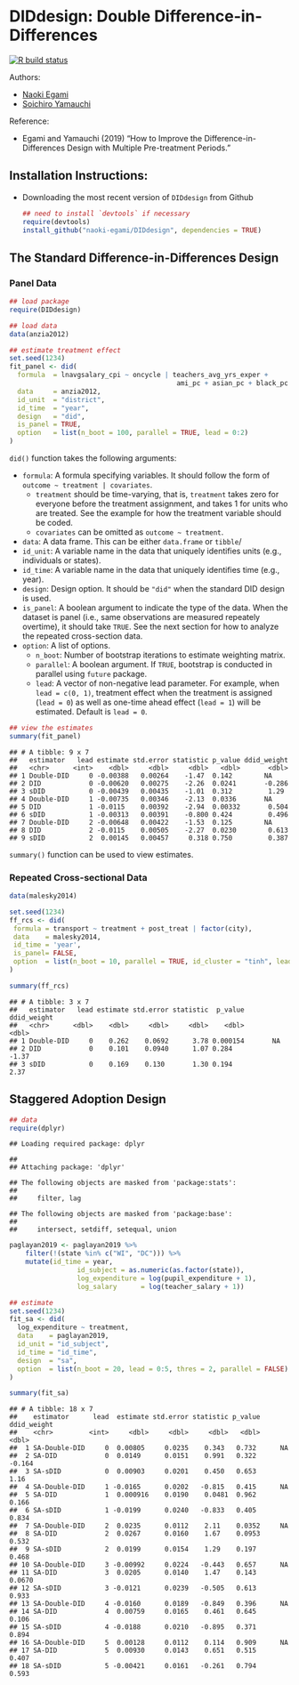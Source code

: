 DIDdesign: Double Difference-in-Differences
===========================================

<!-- badges: start -->

[![R build
status](https://github.com/naoki-egami/DIDdesign/workflows/R-CMD-check/badge.svg)](https://github.com/naoki-egami/DIDdesign/actions)
<!-- badges: end -->

Authors:

-   [Naoki Egami](https://naokiegami.com/)
-   [Soichiro Yamauchi](https://soichiroy.github.io/)

Reference:

-   Egami and Yamauchi (2019) “How to Improve the
    Difference-in-Differences Design with Multiple Pre-treatment
    Periods.”

Installation Instructions:
--------------------------

-   Downloading the most recent version of `DIDdesign` from Github

    ``` r
    ## need to install `devtools` if necessary
    require(devtools)
    install_github("naoki-egami/DIDdesign", dependencies = TRUE)
    ```

The Standard Difference-in-Differences Design
---------------------------------------------

### Panel Data

``` r
## load package
require(DIDdesign)

## load data
data(anzia2012)
```

``` r
## estimate treatment effect
set.seed(1234)
fit_panel <- did(
  formula  = lnavgsalary_cpi ~ oncycle | teachers_avg_yrs_exper + 
                                          ami_pc + asian_pc + black_pc + hisp_pc,
  data     = anzia2012,
  id_unit  = "district",
  id_time  = "year",
  design   = "did",
  is_panel = TRUE,
  option   = list(n_boot = 100, parallel = TRUE, lead = 0:2)
)
```

`did()` function takes the following arguments:

-   `formula`: A formula specifying variables. It should follow the form
    of `outcome ~ treatment | covariates`.
    -   `treatment` should be time-varying, that is, `treatment` takes
        zero for everyone before the treatment assignment, and takes 1
        for units who are treated. See the example for how the treatment
        variable should be coded.
    -   `covariates` can be omitted as `outcome ~ treatment`.
-   `data`: A data frame. This can be either `data.frame` or `tibble`/
-   `id_unit`: A variable name in the data that uniquely identifies
    units (e.g., individuals or states).
-   `id_time`: A variable name in the data that uniquely identifies time
    (e.g., year).
-   `design`: Design option. It should be `"did"` when the standard DID
    design is used.
-   `is_panel`: A boolean argument to indicate the type of the data.
    When the dataset is panel (i.e., same observations are measured
    repeately overtime), it should take `TRUE`. See the next section for
    how to analyze the repeated cross-section data.
-   `option`: A list of options.
    -   `n_boot`: Number of bootstrap iterations to estimate weighting
        matrix.
    -   `parallel`: A boolean argument. If `TRUE`, bootstrap is
        conducted in parallel using `future` package.
    -   `lead`: A vector of non-negative lead parameter. For example,
        when `lead = c(0, 1)`, treatment effect when the treatment is
        assigned (`lead = 0`) as well as one-time ahead effect
        (`lead = 1`) will be estimated. Default is `lead = 0`.

``` r
## view the estimates
summary(fit_panel)
```

    ## # A tibble: 9 x 7
    ##   estimator   lead estimate std.error statistic p_value ddid_weight
    ##   <chr>      <int>    <dbl>     <dbl>     <dbl>   <dbl>       <dbl>
    ## 1 Double-DID     0 -0.00388   0.00264    -1.47  0.142        NA    
    ## 2 DID            0 -0.00620   0.00275    -2.26  0.0241       -0.286
    ## 3 sDID           0 -0.00439   0.00435    -1.01  0.312         1.29 
    ## 4 Double-DID     1 -0.00735   0.00346    -2.13  0.0336       NA    
    ## 5 DID            1 -0.0115    0.00392    -2.94  0.00332       0.504
    ## 6 sDID           1 -0.00313   0.00391    -0.800 0.424         0.496
    ## 7 Double-DID     2 -0.00648   0.00422    -1.53  0.125        NA    
    ## 8 DID            2 -0.0115    0.00505    -2.27  0.0230        0.613
    ## 9 sDID           2  0.00145   0.00457     0.318 0.750         0.387

`summary()` function can be used to view estimates.

### Repeated Cross-sectional Data

``` r
data(malesky2014)

set.seed(1234)
ff_rcs <- did(
 formula = transport ~ treatment + post_treat | factor(city),
 data    = malesky2014,
 id_time = 'year',
 is_panel= FALSE,
 option  = list(n_boot = 10, parallel = TRUE, id_cluster = "tinh", lead = 0)
)

summary(ff_rcs)
```

    ## # A tibble: 3 x 7
    ##   estimator   lead estimate std.error statistic  p_value ddid_weight
    ##   <chr>      <dbl>    <dbl>     <dbl>     <dbl>    <dbl>       <dbl>
    ## 1 Double-DID     0    0.262    0.0692      3.78 0.000154       NA   
    ## 2 DID            0    0.101    0.0940      1.07 0.284          -1.37
    ## 3 sDID           0    0.169    0.130       1.30 0.194           2.37

Staggered Adoption Design
-------------------------

``` r
## data 
require(dplyr)
```

    ## Loading required package: dplyr

    ## 
    ## Attaching package: 'dplyr'

    ## The following objects are masked from 'package:stats':
    ## 
    ##     filter, lag

    ## The following objects are masked from 'package:base':
    ## 
    ##     intersect, setdiff, setequal, union

``` r
paglayan2019 <- paglayan2019 %>%
    filter(!(state %in% c("WI", "DC"))) %>% 
    mutate(id_time = year,
                 id_subject = as.numeric(as.factor(state)),
                 log_expenditure = log(pupil_expenditure + 1),
                 log_salary      = log(teacher_salary + 1))

## estimate
set.seed(1234)
fit_sa <- did(
  log_expenditure ~ treatment,
  data    = paglayan2019,
  id_unit = "id_subject",
  id_time = "id_time",
  design  = "sa",
  option  = list(n_boot = 20, lead = 0:5, thres = 2, parallel = FALSE)
)

summary(fit_sa)
```

    ## # A tibble: 18 x 7
    ##    estimator      lead  estimate std.error statistic p_value ddid_weight
    ##    <chr>         <int>     <dbl>     <dbl>     <dbl>   <dbl>       <dbl>
    ##  1 SA-Double-DID     0  0.00805     0.0235    0.343   0.732      NA     
    ##  2 SA-DID            0  0.0149      0.0151    0.991   0.322      -0.164 
    ##  3 SA-sDID           0  0.00903     0.0201    0.450   0.653       1.16  
    ##  4 SA-Double-DID     1 -0.0165      0.0202   -0.815   0.415      NA     
    ##  5 SA-DID            1  0.000916    0.0190    0.0481  0.962       0.166 
    ##  6 SA-sDID           1 -0.0199      0.0240   -0.833   0.405       0.834 
    ##  7 SA-Double-DID     2  0.0235      0.0112    2.11    0.0352     NA     
    ##  8 SA-DID            2  0.0267      0.0160    1.67    0.0953      0.532 
    ##  9 SA-sDID           2  0.0199      0.0154    1.29    0.197       0.468 
    ## 10 SA-Double-DID     3 -0.00992     0.0224   -0.443   0.657      NA     
    ## 11 SA-DID            3  0.0205      0.0140    1.47    0.143       0.0670
    ## 12 SA-sDID           3 -0.0121      0.0239   -0.505   0.613       0.933 
    ## 13 SA-Double-DID     4 -0.0160      0.0189   -0.849   0.396      NA     
    ## 14 SA-DID            4  0.00759     0.0165    0.461   0.645       0.106 
    ## 15 SA-sDID           4 -0.0188      0.0210   -0.895   0.371       0.894 
    ## 16 SA-Double-DID     5  0.00128     0.0112    0.114   0.909      NA     
    ## 17 SA-DID            5  0.00930     0.0143    0.651   0.515       0.407 
    ## 18 SA-sDID           5 -0.00421     0.0161   -0.261   0.794       0.593
